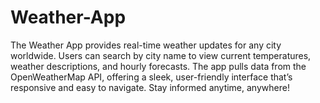 # Weather-App
The Weather App provides real-time weather updates for any city worldwide. Users can search by city name to view current temperatures, weather descriptions, and hourly forecasts. The app pulls data from the OpenWeatherMap API, offering a sleek, user-friendly interface that’s responsive and easy to navigate. Stay informed anytime, anywhere!
